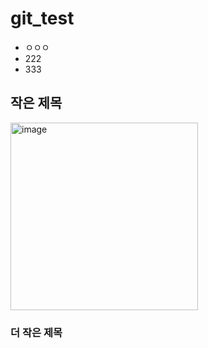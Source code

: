 # git_test
- ㅇㅇㅇ
- 222
- 333

## 작은 제목
<img width="300" alt="image" src="https://github.com/junsuk5/git_test/assets/7101560/57cdbdaf-8d5a-4f50-bda0-f596cbb150b1">


### 더 작은 제목
